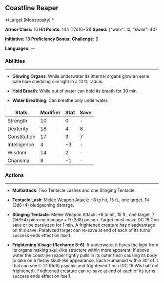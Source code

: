 ## Coastline Reaper
*(Large) (Monstrosity) *

**Armor Class:** 16
**Hit Points:** 144 (17d10+51)
**Speed:** {"walk": 10, "swim": 40}

**Initiative:** 18
**Proficiency Bonus:**
**Challenge:** 9

**Languages:** —

### Abilities
 --- 
- **Glowing Organs**: While underwater its internal organs glow an eerie pale blue shedding dim light in a 10 ft. radius.

- **Hold Breath**: While out of water can hold its breath for 30 min.

- **Water Breathing**: Can breathe only underwater.



| Stats | Modifier | Stat | Save
| ---- | ---- | ---- | ---- |
| Strength | 10 | 0 | - |
| Dexterity | 18 | 4 | 8 |
| Constitution | 17 | 3 | 7 |
| Intelligence | 4 | -3 | - |
| Wisdom | 14 | 2 | - |
| Charisma | 8 | -1 | - |

### Actions
 --- 
- **Multiattack**: Two Tentacle Lashes and one Stinging Tentacle.

- **Tentacle Lash**: Melee Weapon Attack: +8 to hit, 15 ft., one target, 14 (3d6+4) bludgeoning damage.

- **Stinging Tentacle**: Melee Weapon Attack: +8 to hit, 15 ft., one target, 7 (1d6+4) piercing damage + 9 (2d8) poison. Target must make DC 16 Con save or be paralyzed for 1 min. A frightened creature has disadvantage on this save. Paralyzed target can re-save at end of each of its turns success ends effect on itself.

- **Frightening Visage (Recharge 5–6)**: If underwater it flares the light from its organs making skull-like structure within more apparent. If above water the coastline reaper tightly pulls in its outer flesh causing its body to take on a fleshy skull-like appearance. Each Humanoid within 30' of it that can see it: 21 (6d6) psychic and frightened 1 min (DC 16 Wis half not frightened). Frightened creature can re-save at end of each of its turns success ends effect on itself.

